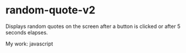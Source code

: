 # random-quote-v2

Displays random quotes on the screen after a button is clicked or after 5 seconds elapses.

My work: javascript
